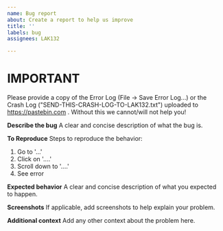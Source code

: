 ```yaml
---
name: Bug report
about: Create a report to help us improve
title: ''
labels: bug
assignees: LAK132

---
```


# IMPORTANT
Please provide a copy of the Error Log (File -> Save Error Log...) or the Crash Log ("SEND-THIS-CRASH-LOG-TO-LAK132.txt") uploaded to https://pastebin.com . Without this we cannot/will not help you! 

**Describe the bug**
A clear and concise description of what the bug is.

**To Reproduce**
Steps to reproduce the behavior:
1. Go to '...'
2. Click on '....'
3. Scroll down to '....'
4. See error

**Expected behavior**
A clear and concise description of what you expected to happen.

**Screenshots**
If applicable, add screenshots to help explain your problem.

**Additional context**
Add any other context about the problem here.
